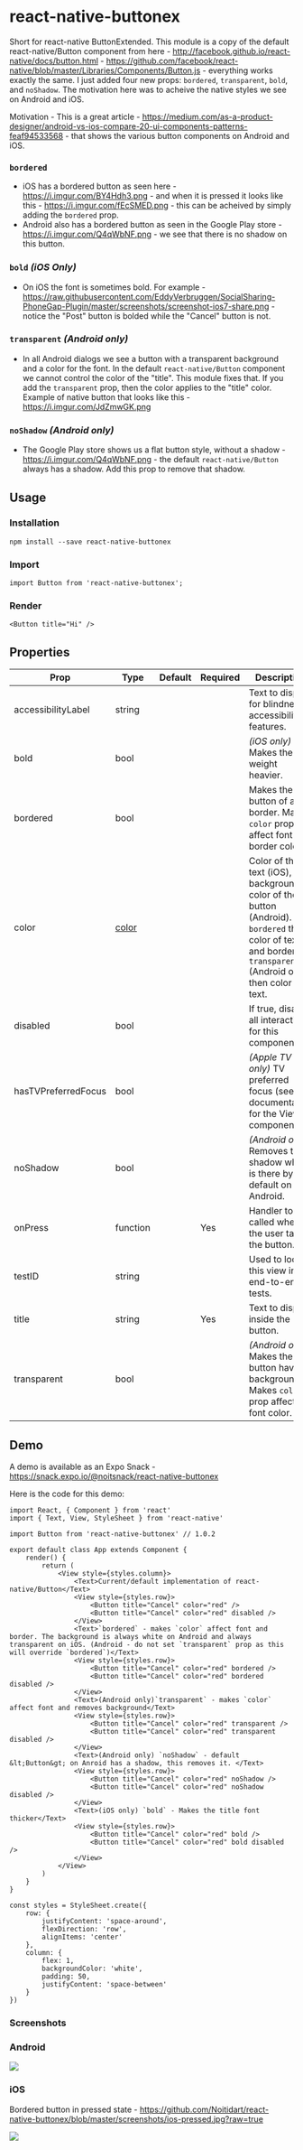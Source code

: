 # react-native-buttonex
Short for react-native ButtonExtended. This module is a copy of the default react-native/Button component from here - http://facebook.github.io/react-native/docs/button.html - https://github.com/facebook/react-native/blob/master/Libraries/Components/Button.js - everything works exactly the same. I just added four new props: `bordered`, `transparent`, `bold`, and `noShadow`. The motivation here was to acheive the native styles we see on Android and iOS.

Motivation - This is a great article - https://medium.com/as-a-product-designer/android-vs-ios-compare-20-ui-components-patterns-feaf94533568 - that shows the various button components on Android and iOS.

### `bordered`

* iOS has a bordered button as seen here - https://i.imgur.com/BY4Hdh3.png - and when it is pressed it looks like this - https://i.imgur.com/fEcSMED.png - this can be acheived by simply adding the `bordered` prop.
* Android also has a bordered button as seen in the Google Play store - https://i.imgur.com/Q4qWbNF.png - we see that there is no shadow on this button.

### `bold` *(iOS Only)*

* On iOS the font is sometimes bold. For example - https://raw.githubusercontent.com/EddyVerbruggen/SocialSharing-PhoneGap-Plugin/master/screenshots/screenshot-ios7-share.png - notice the "Post" button is bolded while the "Cancel" button is not.

### `transparent` *(Android only)*

* In all Android dialogs we see a button with a transparent background and a color for the font. In the default `react-native/Button` component we cannot control the color of the "title". This module fixes that. If you add the `transparent` prop, then the color applies to the "title" color. Example of native button that looks like this - https://i.imgur.com/JdZmwGK.png

### `noShadow` *(Android only)*

* The Google Play store shows us a flat button style, without a shadow - https://i.imgur.com/Q4qWbNF.png - the default `react-native/Button` always has a shadow. Add this prop to remove that shadow.

## Usage

### Installation

    npm install --save react-native-buttonex

### Import

    import Button from 'react-native-buttonex';

### Render

    <Button title="Hi" />

## Properties

| Prop                | Type                                                             | Default | Required | Description                                                                                                                                                            |
|---------------------|------------------------------------------------------------------|---------|----------|------------------------------------------------------------------------------------------------------------------------------------------------------------------------|
| accessibilityLabel  | string                                                           |         |          | Text to display for blindness accessibility features.                                                                                                                  |
| bold                | bool                                                             |         |          | *(iOS only)* Makes the font weight heavier.                                                                                                                            |
| bordered            | bool                                                             |         |          | Makes the button of a border. Makes `color` prop affect font and border color.                                                                                         |
| color               | [color](http://facebook.github.io/react-native/docs/colors.html) |         |          | Color of the text (iOS), or background color of the button (Android). If `bordered` then color of text and border. If `transparent` (Android only) then color of text. |
| disabled            | bool                                                             |         |          | If true, disable all interactions for this component.                                                                                                                  |
| hasTVPreferredFocus | bool                                                             |         |          | *(Apple TV only)* TV preferred focus (see documentation for the View component).                                                                                       |
| noShadow            | bool                                                             |         |          | *(Android only)* Removes the shadow which is there by default on Android.                                                                                              |
| onPress             | function                                                         |         | Yes      | Handler to be called when the user taps the button.                                                                                                                    |
| testID              | string                                                           |         |          | Used to locate this view in end-to-end tests.                                                                                                                          |
| title               | string                                                           |         | Yes      | Text to display inside the button.                                                                                                                                     |
| transparent         | bool                                                             |         |          | *(Android only)* Makes the button have no background. Makes `color` prop affect font color.                                                                            |

## Demo
A demo is available as an Expo Snack - https://snack.expo.io/@noitsnack/react-native-buttonex

Here is the code for this demo:

```
import React, { Component } from 'react'
import { Text, View, StyleSheet } from 'react-native'

import Button from 'react-native-buttonex' // 1.0.2

export default class App extends Component {
    render() {
        return (
            <View style={styles.column}>
                <Text>Current/default implementation of react-native/Button</Text>
                <View style={styles.row}>
                    <Button title="Cancel" color="red" />
                    <Button title="Cancel" color="red" disabled />
                </View>
                <Text>`bordered` - makes `color` affect font and border. The background is always white on Android and always transparent on iOS. (Android - do not set `transparent` prop as this will override `bordered`)</Text>
                <View style={styles.row}>
                    <Button title="Cancel" color="red" bordered />
                    <Button title="Cancel" color="red" bordered disabled />
                </View>
                <Text>(Android only)`transparent` - makes `color` affect font and removes background</Text>
                <View style={styles.row}>
                    <Button title="Cancel" color="red" transparent />
                    <Button title="Cancel" color="red" transparent disabled />
                </View>
                <Text>(Android only) `noShadow` - default &lt;Button&gt; on Anroid has a shadow, this removes it. </Text>
                <View style={styles.row}>
                    <Button title="Cancel" color="red" noShadow />
                    <Button title="Cancel" color="red" noShadow disabled />
                </View>
                <Text>(iOS only) `bold` - Makes the title font thicker</Text>
                <View style={styles.row}>
                    <Button title="Cancel" color="red" bold />
                    <Button title="Cancel" color="red" bold disabled />
                </View>
            </View>
        )
    }
}

const styles = StyleSheet.create({
    row: {
        justifyContent: 'space-around',
        flexDirection: 'row',
        alignItems: 'center'
    },
    column: {
        flex: 1,
        backgroundColor: 'white',
        padding: 50,
        justifyContent: 'space-between'
    }
})
```

### Screenshots

### Android

![](https://github.com/Noitidart/react-native-buttonex/blob/master/screenshots/android.png?raw=true)

### iOS

Bordered button in pressed state - https://github.com/Noitidart/react-native-buttonex/blob/master/screenshots/ios-pressed.jpg?raw=true

![](https://github.com/Noitidart/react-native-buttonex/blob/master/screenshots/ios.jpg?raw=true)
